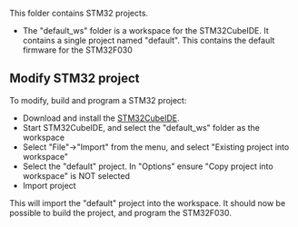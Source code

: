 This folder contains STM32 projects.
- The "default_ws" folder is a workspace for the STM32CubeIDE. It contains a single
  project named "default". This contains the default firmware for the STM32F030


## Modify STM32 project ##
To modify, build and program a STM32 project:
- Download and install the [STM32CubeIDE](https://www.st.com/en/development-tools/stm32cubeide.html).
- Start STM32CubeIDE, and select the "default_ws" folder as the workspace
- Select "File"->"Import" from the menu, and select "Existing project into workspace"
- Select the "default" project. In "Options" ensure "Copy project into workspace" is NOT selected
- Import project

This will import the "default" project into the workspace. It should now be possible to build the project, and program the STM32F030.

